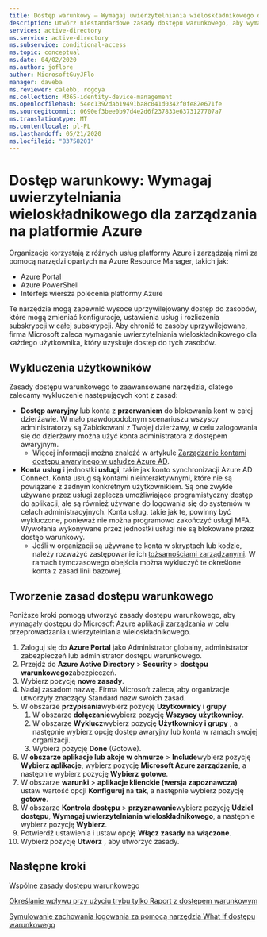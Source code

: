 ```yaml
---
title: Dostęp warunkowy — Wymagaj uwierzytelniania wieloskładnikowego dla zarządzania platformy Azure — Azure Active Directory
description: Utwórz niestandardowe zasady dostępu warunkowego, aby wymagać uwierzytelniania wieloskładnikowego na potrzeby zadań zarządzania platformy Azure
services: active-directory
ms.service: active-directory
ms.subservice: conditional-access
ms.topic: conceptual
ms.date: 04/02/2020
ms.author: joflore
author: MicrosoftGuyJFlo
manager: daveba
ms.reviewer: calebb, rogoya
ms.collection: M365-identity-device-management
ms.openlocfilehash: 54ec1392dab19491ba8c041d0342f0fe82e671fe
ms.sourcegitcommit: 0690ef3bee0b97d4e2d6f237833e6373127707a7
ms.translationtype: MT
ms.contentlocale: pl-PL
ms.lasthandoff: 05/21/2020
ms.locfileid: "83758201"
---
```

# <a name="conditional-access-require-mfa-for-azure-management"></a>Dostęp warunkowy: Wymagaj uwierzytelniania wieloskładnikowego dla zarządzania na platformie Azure

Organizacje korzystają z różnych usług platformy Azure i zarządzają nimi za pomocą narzędzi opartych na Azure Resource Manager, takich jak:

* Azure Portal
* Azure PowerShell
* Interfejs wiersza polecenia platformy Azure

Te narzędzia mogą zapewnić wysoce uprzywilejowany dostęp do zasobów, które mogą zmieniać konfiguracje, ustawienia usług i rozliczenia subskrypcji w całej subskrypcji. Aby chronić te zasoby uprzywilejowane, firma Microsoft zaleca wymaganie uwierzytelniania wieloskładnikowego dla każdego użytkownika, który uzyskuje dostęp do tych zasobów.

## <a name="user-exclusions"></a>Wykluczenia użytkowników

Zasady dostępu warunkowego to zaawansowane narzędzia, dlatego zalecamy wykluczenie następujących kont z zasad:

* **Dostęp awaryjny** lub konta z **przerwaniem** do blokowania kont w całej dzierżawie. W mało prawdopodobnym scenariuszu wszyscy administratorzy są Zablokowani z Twojej dzierżawy, w celu zalogowania się do dzierżawy można użyć konta administratora z dostępem awaryjnym.
   * Więcej informacji można znaleźć w artykule [Zarządzanie kontami dostępu awaryjnego w usłudze Azure AD](../users-groups-roles/directory-emergency-access.md).
* **Konta usług** i jednostki **usługi**, takie jak konto synchronizacji Azure AD Connect. Konta usług są kontami nieinteraktywnymi, które nie są powiązane z żadnym konkretnym użytkownikiem. Są one zwykle używane przez usługi zaplecza umożliwiające programistyczny dostęp do aplikacji, ale są również używane do logowania się do systemów w celach administracyjnych. Konta usług, takie jak te, powinny być wykluczone, ponieważ nie można programowo zakończyć usługi MFA. Wywołania wykonywane przez jednostki usługi nie są blokowane przez dostęp warunkowy.
   * Jeśli w organizacji są używane te konta w skryptach lub kodzie, należy rozważyć zastępowanie ich [tożsamościami zarządzanymi](../managed-identities-azure-resources/overview.md). W ramach tymczasowego obejścia można wykluczyć te określone konta z zasad linii bazowej.

## <a name="create-a-conditional-access-policy"></a>Tworzenie zasad dostępu warunkowego

Poniższe kroki pomogą utworzyć zasady dostępu warunkowego, aby wymagały dostępu do Microsoft Azure aplikacji [zarządzania](concept-conditional-access-cloud-apps.md#microsoft-azure-management) w celu przeprowadzania uwierzytelniania wieloskładnikowego.

1. Zaloguj się do **Azure Portal** jako Administrator globalny, administrator zabezpieczeń lub administrator dostępu warunkowego.
1. Przejdź do **Azure Active Directory**  >  **Security**  >  **dostępu warunkowego**zabezpieczeń.
1. Wybierz pozycję **nowe zasady**.
1. Nadaj zasadom nazwę. Firma Microsoft zaleca, aby organizacje utworzyły znaczący Standard nazw swoich zasad.
1. W obszarze **przypisania**wybierz pozycję **Użytkownicy i grupy**
   1. W obszarze **dołączanie**wybierz pozycję **Wszyscy użytkownicy**.
   1. W obszarze **Wyklucz**wybierz pozycję **Użytkownicy i grupy** , a następnie wybierz opcję dostęp awaryjny lub konta w ramach swojej organizacji. 
   1. Wybierz pozycję **Done** (Gotowe).
1. W **obszarze aplikacje lub akcje w chmurze**  >  **Include**wybierz pozycję **Wybierz aplikacje**, wybierz pozycję **Microsoft Azure zarządzanie**, a następnie wybierz pozycję **Wybierz** **gotowe**.
1. W obszarze **warunki**  >  **aplikacje klienckie (wersja zapoznawcza)** ustaw wartość opcji **Konfiguruj** na **tak**, a następnie wybierz pozycję **gotowe**.
1. W obszarze **Kontrola dostępu**  >  **przyznawanie**wybierz pozycję **Udziel dostępu**, **Wymagaj uwierzytelniania wieloskładnikowego**, a następnie wybierz pozycję **Wybierz**.
1. Potwierdź ustawienia i ustaw opcję **Włącz zasady** na **włączone**.
1. Wybierz pozycję **Utwórz** , aby utworzyć zasady.

## <a name="next-steps"></a>Następne kroki

[Wspólne zasady dostępu warunkowego](concept-conditional-access-policy-common.md)

[Określanie wpływu przy użyciu trybu tylko Raport z dostępem warunkowym](howto-conditional-access-report-only.md)

[Symulowanie zachowania logowania za pomocą narzędzia What If dostępu warunkowego](troubleshoot-conditional-access-what-if.md)
